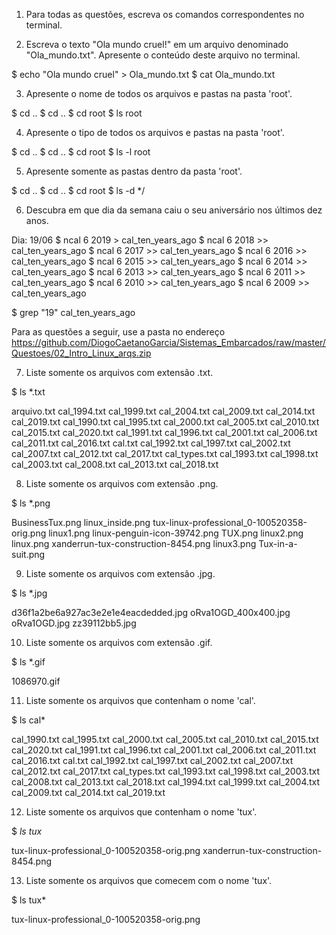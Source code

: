 1. Para todas as questões, escreva os comandos correspondentes no terminal.

2. Escreva o texto "Ola mundo cruel!" em um arquivo denominado "Ola_mundo.txt". Apresente o conteúdo deste arquivo no terminal.

$ echo "Ola mundo cruel" > Ola_mundo.txt
$ cat Ola_mundo.txt 

3. Apresente o nome de todos os arquivos e pastas na pasta 'root'.

$ cd ..
$ cd ..
$ cd root
$ ls root

4. Apresente o tipo de todos os arquivos e pastas na pasta 'root'.

$ cd ..
$ cd ..
$ cd root
$ ls -l root

5. Apresente somente as pastas dentro da pasta 'root'.

$ cd ..
$ cd ..
$ cd root
$ ls -d */


6. Descubra em que dia da semana caiu o seu aniversário nos últimos dez anos.

Dia: 19/06
$ ncal 6 2019 > cal_ten_years_ago
$ ncal 6 2018 >> cal_ten_years_ago
$ ncal 6 2017 >> cal_ten_years_ago
$ ncal 6 2016 >> cal_ten_years_ago
$ ncal 6 2015 >> cal_ten_years_ago
$ ncal 6 2014 >> cal_ten_years_ago
$ ncal 6 2013 >> cal_ten_years_ago
$ ncal 6 2011 >> cal_ten_years_ago
$ ncal 6 2010 >> cal_ten_years_ago
$ ncal 6 2009 >> cal_ten_years_ago

$ grep "19" cal_ten_years_ago

Para as questões a seguir, use a pasta no endereço https://github.com/DiogoCaetanoGarcia/Sistemas_Embarcados/raw/master/Questoes/02_Intro_Linux_arqs.zip

7. Liste somente os arquivos com extensão .txt.

$ ls *.txt

arquivo.txt   cal_1994.txt  cal_1999.txt  cal_2004.txt	cal_2009.txt  cal_2014.txt  cal_2019.txt
cal_1990.txt  cal_1995.txt  cal_2000.txt  cal_2005.txt	cal_2010.txt  cal_2015.txt  cal_2020.txt
cal_1991.txt  cal_1996.txt  cal_2001.txt  cal_2006.txt	cal_2011.txt  cal_2016.txt  cal.txt
cal_1992.txt  cal_1997.txt  cal_2002.txt  cal_2007.txt	cal_2012.txt  cal_2017.txt  cal_types.txt
cal_1993.txt  cal_1998.txt  cal_2003.txt  cal_2008.txt	cal_2013.txt  cal_2018.txt


8. Liste somente os arquivos com extensão .png.

$ ls *.png

BusinessTux.png  linux_inside.png	       tux-linux-professional_0-100520358-orig.png
linux1.png	 linux-penguin-icon-39742.png  TUX.png
linux2.png	 linux.png		       xanderrun-tux-construction-8454.png
linux3.png	 Tux-in-a-suit.png

9. Liste somente os arquivos com extensão .jpg.

$ ls *.jpg

d36f1a2be6a927ac3e2e1e4eacdedded.jpg  oRva1OGD_400x400.jpg  oRva1OGD.jpg  zz39112bb5.jpg

10. Liste somente os arquivos com extensão .gif.

$ ls *.gif

1086970.gif

11. Liste somente os arquivos que contenham o nome 'cal'.

$ ls cal*

cal_1990.txt  cal_1995.txt  cal_2000.txt  cal_2005.txt	cal_2010.txt  cal_2015.txt  cal_2020.txt
cal_1991.txt  cal_1996.txt  cal_2001.txt  cal_2006.txt	cal_2011.txt  cal_2016.txt  cal.txt
cal_1992.txt  cal_1997.txt  cal_2002.txt  cal_2007.txt	cal_2012.txt  cal_2017.txt  cal_types.txt
cal_1993.txt  cal_1998.txt  cal_2003.txt  cal_2008.txt	cal_2013.txt  cal_2018.txt
cal_1994.txt  cal_1999.txt  cal_2004.txt  cal_2009.txt	cal_2014.txt  cal_2019.txt

12. Liste somente os arquivos que contenham o nome 'tux'.

$ *ls tux*

tux-linux-professional_0-100520358-orig.png  xanderrun-tux-construction-8454.png

13. Liste somente os arquivos que comecem com o nome 'tux'.

$ ls tux*

tux-linux-professional_0-100520358-orig.png
